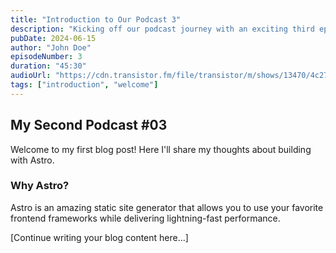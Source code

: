 ```yaml
---
title: "Introduction to Our Podcast 3"
description: "Kicking off our podcast journey with an exciting third episode"
pubDate: 2024-06-15
author: "John Doe"
episodeNumber: 3
duration: "45:30"
audioUrl: "https://cdn.transistor.fm/file/transistor/m/shows/13470/4c277121bc86c15fad9178d34c36f928.mp3"
tags: ["introduction", "welcome"]
---
```


## My Second Podcast #03

Welcome to my first blog post! Here I'll share my thoughts about building with Astro.

### Why Astro?

Astro is an amazing static site generator that allows you to use your favorite frontend frameworks while delivering lightning-fast performance.

[Continue writing your blog content here...]